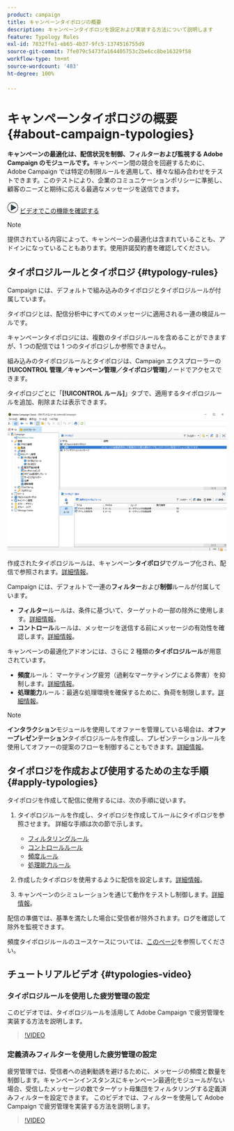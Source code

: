 ```yaml
---
product: campaign
title: キャンペーンタイポロジの概要
description: キャンペーンタイポロジを設定および実装する方法について説明します
feature: Typology Rules
exl-id: 7832ffe1-eb65-4b37-9fc5-1374516755d9
source-git-commit: 7fe079c5473fa164405753c2be6cc8be16329f58
workflow-type: tm+mt
source-wordcount: '483'
ht-degree: 100%

---
```


# キャンペーンタイポロジの概要{#about-campaign-typologies}

**キャンペーンの最適化は、配信状況を制御、フィルターおよび監視する Adobe Campaign のモジュールです。**&#x200B;キャンペーン間の競合を回避するために、Adobe Campaign では特定の制限ルールを適用して、様々な組み合わせをテストできます。このテストにより、企業のコミュニケーションポリシーに準拠し、顧客のニーズと期待に応える最適なメッセージを送信できます。

![](assets/do-not-localize/how-to-video.png) [ビデオでこの機能を確認する](#typologies-video)

>[!NOTE]
>
>提供されている内容によって、キャンペーンの最適化は含まれていることも、アドインになっていることもあります。使用許諾契約書を確認してください。

## タイポロジルールとタイポロジ {#typology-rules}

Campaign には、デフォルトで組み込みのタイポロジとタイポロジルールが付属しています。

タイポロジとは、配信分析中にすべてのメッセージに適用される一連の検証ルールです。

キャンペーンタイポロジには、複数のタイポロジルールを含めることができますが、1 つの配信では 1 つのタイポロジしか参照できません。

組み込みのタイポロジルールとタイポロジは、Campaign エクスプローラーの&#x200B;**[!UICONTROL 管理／キャンペーン管理／タイポロジ管理]**&#x200B;ノードでアクセスできます。

タイポロジごとに「**[!UICONTROL ルール]**」タブで、適用するタイポロジルールを追加、削除または表示できます。

![](assets/campaign_opt_rules_tab.png)

作成されたタイポロジルールは、キャンペーン&#x200B;**タイポロジ**&#x200B;でグループ化され、配信で参照されます。[詳細情報](#apply-typologies)。


Campaign には、デフォルトで一連の&#x200B;**フィルター**&#x200B;および&#x200B;**制御**&#x200B;ルールが付属しています。

* **フィルター**&#x200B;ルールは、条件に基づいて、ターゲットの一部の除外に使用します。[詳細情報](filtering-rules.md)。
* **コントロール**&#x200B;ルールは、メッセージを送信する前にメッセージの有効性を確認します。[詳細情報](control-rules.md)。

キャンペーンの最適化アドオンには、さらに 2 種類の&#x200B;**タイポロジルール**&#x200B;が用意されています。

* **頻度**&#x200B;ルール： マーケティング疲労（過剰なマーケティングによる弊害）を抑制します。[詳細情報](pressure-rules.md)。
* **処理能力**&#x200B;ルール：最適な処理環境を確保するために、負荷を制限します。[詳細情報](consistency-rules.md#controlling-capacity)。


>[!NOTE]
>
>**インタラクション**&#x200B;モジュールを使用してオファーを管理している場合は、**オファープレゼンテーション**&#x200B;タイポロジルールを作成し、プレゼンテーションルールを使用してオファーの提案のフローを制御することもできます。[詳細情報](../../v8/interaction/interaction-offer.md#offer-presentation)。


## タイポロジを作成および使用するための主な手順 {#apply-typologies}

タイポロジを作成して配信に使用するには、次の手順に従います。

1. タイポロジルールを作成し、タイポロジを作成してルールにタイポロジを参照させます。
詳細な手順は次の節で示します。

   * [フィルタリングルール](filtering-rules.md)
   * [コントロールルール](control-rules.md)
   * [頻度ルール](pressure-rules.md)
   * [処理能力ルール](consistency-rules.md)

1. 作成したタイポロジを使用するように配信を設定します。[詳細情報](apply-rules.md#apply-a-typology-to-a-delivery)。
1. キャンペーンのシミュレーションを通じて動作をテストし制御します。[詳細情報](campaign-simulations.md)。

配信の準備では、基準を満たした場合に受信者が除外されます。ログを確認して除外を監視できます。

頻度タイポロジルールのユースケースについては、[このページ](pressure-rules.md#use-cases-on-pressure-rules)を参照してください。

## チュートリアルビデオ {#typologies-video}

### タイポロジルールを使用した疲労管理の設定

このビデオでは、タイポロジルールを活用して Adobe Campaign で疲労管理を実装する方法を説明します。

>[!VIDEO](https://video.tv.adobe.com/v/333787?quality=12)

### 定義済みフィルターを使用した疲労管理の設定

疲労管理では、受信者への過剰勧誘を避けるために、メッセージの頻度と数量を制御します。キャンペーンインスタンスにキャンペーン最適化モジュールがない場合、受信したメッセージの数でターゲット母集団をフィルタリングする定義済みフィルターを設定できます。
このビデオでは、フィルターを使用して Adobe Campaign で疲労管理を実装する方法を説明します。

>[!VIDEO](https://video.tv.adobe.com/v/333778?quality=12)
